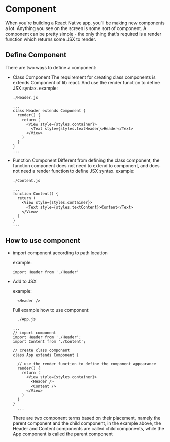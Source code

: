 # Component

When you're building a React Native app, you'll be making new components a lot. Anything you see on the screen is some sort of component. A component can be pretty simple - the only thing that's required is a render function which returns some JSX to render.

## Define Component

There are two ways to define a component:

- Class Component
  The requirement for creating class components is extends Component of lib react. And use the render function to define JSX syntax.
  example:
  ```
  ./Header.js
  
  ...
  class Header extends Component {
    render() {
      return (
        <View style={styles.container}>
          <Text style={styles.textHeader}>Header</Text>
        </View>
      )
    }
  }
  ...
  ```

- Function Component
  Different from defining the class component, the function component does not need to extend to component, and does not need a render function to define JSX syntax.
  example:
  ```
  ./Content.js
  
  ...
  function Content() {
    return (
      <View style={styles.container}>
        <Text style={styles.textContent}>Content</Text>
      </View>
    )
  }
  ...
  ```
  
## How to use component

  - import component according to path location
 
    example:
    ```
    import Header from './Header'
    ```
  
  - Add to JSX

  	example:
    ```
	  <Header />
    ```
    
    Full example how to use component:
    ```
	  ./App.js
    
    ...
    // import component
    import Header from './Header';
    import Content from './Content';

    // create class component
    class App extends Component {

      // use the render function to define the component appearance
      render() {
        return (
          <View style={styles.container}>
            <Header />
            <Content />
          </View>
        )
      }
    }
	  ...
    ```
    
    There are two component terms based on their placement, namely the parent component and the child component,
in the example above, the Header and Content components are called child components, while the App component is called the parent component
